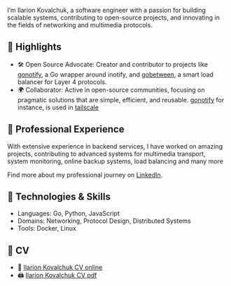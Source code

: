 I’m Ilarion Kovalchuk, a software engineer with a passion for building scalable systems, contributing to open-source projects, and innovating in the fields of networking and multimedia protocols.

## 🌟 Highlights
* 🛠️ Open Source Advocate: Creator and contributor to projects like [gonotify](https://github.com/illarion/gonotify), a Go wrapper around inotify, and [gobetween](https://gobetween.io/), a smart load balancer for Layer 4 protocols.
* 🌍 Collaborator: Active in open-source communities, focusing on pragmatic solutions that are simple, efficient, and reusable. [gonotify](https://github.com/illarion/gonotify) for instance, is used in [tailscale](https://tailscale.com/)

## 💼 Professional Experience
With extensive experience in backend services, I have worked on amazing projects, contributing to advanced systems for multimedia transport, system monitoring, online backup systems, load balancing and many more

Find more about my professional journey on [LinkedIn](https://www.linkedin.com/in/illarion-kovalchuk/).

## 🔧 Technologies & Skills
- Languages: Go, Python, JavaScript
- Domains: Networking, Protocol Design, Distributed Systems
- Tools: Docker, Linux

## 📃 CV
- 📡 [Ilarion Kovalchuk CV online](ilarion.kovalchuk.cv.md)
- 🖨️ [Ilarion Kovalchuk CV pdf](Ilarion%20Kovalchuk%20CV.pdf)
